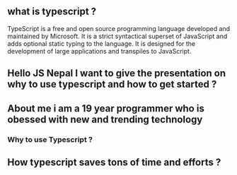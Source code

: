 ## what is typescript ?
TypeScript is a free and open source programming language developed and maintained by Microsoft. 
It is a strict syntactical superset of JavaScript and adds optional static typing to the language. 
It is designed for the development of large applications and transpiles to JavaScript.

## Hello JS Nepal I want to give the presentation on why to use typescript and how to get started ?
## About me i am a 19 year programmer who is obessed with new and trending technology
### Why to use Typescript ?
## How typescript saves tons of time and efforts ?
